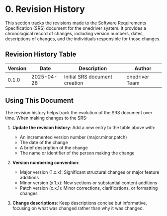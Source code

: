 # 0. Revision History

This section tracks the revisions made to the Software Requirements Specification (SRS) document for the onedriver system. It provides a chronological record of changes, including version numbers, dates, descriptions of changes, and the individuals responsible for those changes.

## Revision History Table

| Version | Date       | Description | Author |
|---------|------------|-------------|--------|
| 0.1.0   | 2025-04-28 | Initial SRS document creation | onedriver Team |

## Using This Document

The revision history helps track the evolution of the SRS document over time. When making changes to the SRS:

1. **Update the revision history**: Add a new entry to the table above with:
   - An incremented version number (major.minor.patch)
   - The date of the change
   - A brief description of the change
   - The name or identifier of the person making the change

2. **Version numbering convention**:
   - Major version (1.x.x): Significant structural changes or major feature additions
   - Minor version (x.1.x): New sections or substantial content additions
   - Patch version (x.x.1): Minor corrections, clarifications, or formatting changes

3. **Change descriptions**: Keep descriptions concise but informative, focusing on what was changed rather than why it was changed.
